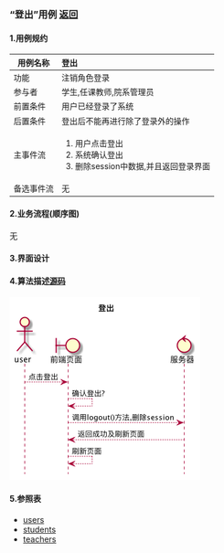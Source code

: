 ### “登出”用例 [返回](././README.md)

#### 1.用例规约

|用例名称|登出|
|-------|:-------------|
|功能|注销角色登录|
|参与者|学生,任课教师,院系管理员|
|前置条件|用户已经登录了系统|
|后置条件|登出后不能再进行除了登录外的操作|
|主事件流|<ol><li>用户点击登出</li><li>系统确认登出</li><li>删除session中数据,并且返回登录界面</li></ol>|
|备选事件流|无|

#### 2.业务流程(顺序图) 
无

#### 3.界面设计

#### 4.算法描述[源码](../sequence/登出.md)
![登出](/out/test6/sequence/登出/登出.png)


#### 5.参照表
- [users](../数据库设计.md/#users)
- [students](../数据库设计.md/#students)
- [teachers](../数据库设计.md/#teachers)